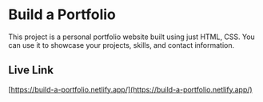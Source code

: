 # Build a Portfolio

This project is a personal portfolio website built using just HTML, CSS. You can use it to showcase your projects, skills, and contact information.

## Live Link
[https://build-a-portfolio.netlify.app/](https://build-a-portfolio.netlify.app/)